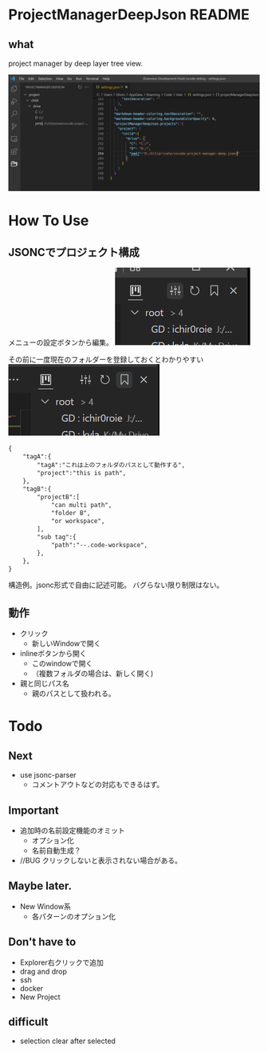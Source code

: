 # ProjectManagerDeepJson README

## what

project manager by deep layer tree view.

![.mdImages/README/20220813_194800.png](https://github.com/ichir0roie/vscode-project-manager-deep-json/blob/main/.mdImages/README/20220813_194800.png)


# How To Use

## JSONCでプロジェクト構成

メニューの設定ボタンから編集。
![](https://github.com/ichir0roie/vscode-project-manager-deep-json/blob/main/.mdImages/README/20220819_172500.png)

その前に一度現在のフォルダーを登録しておくとわかりやすい
![](https://github.com/ichir0roie/vscode-project-manager-deep-json/blob/main/.mdImages/README/20220819_172608.png)

```jsonc
{
    "tagA":{
        "tagA":"これは上のフォルダのパスとして動作する",
        "project":"this is path",
    },
    "tagB":{
        "projectB":[
            "can multi path",
            "folder B",
            "or workspace",
        ],
        "sub tag":{
            "path":"--.code-workspace",
        },
    },
}
```

構造例。jsonc形式で自由に記述可能。
バグらない限り制限はない。

## 動作

+ クリック
  + 新しいWindowで開く
+ inlineボタンから開く
  + このwindowで開く
  + （複数フォルダの場合は、新しく開く)
+ 親と同じパス名
  + 親のパスとして扱われる。


# Todo

## Next

+ use jsonc-parser
  + コメントアウトなどの対応もできるはず。
## Important

+ 追加時の名前設定機能のオミット
  + オプション化
  + 名前自動生成？
+ //BUG クリックしないと表示されない場合がある。

## Maybe later.

+ New Window系
  + 各パターンのオプション化

## Don't have to

+ Explorer右クリックで追加
+ drag and drop
+ ssh
+ docker
+ New Project

## difficult

+ selection clear after selected














